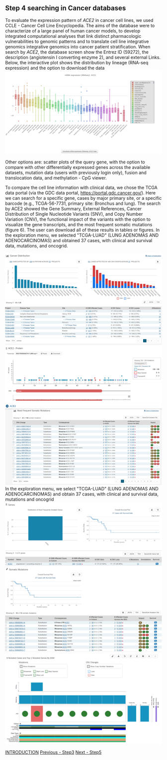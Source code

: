 ## Step 4 searching in Cancer databases

To evaluate the expression pattern of *ACE2* in cancer cell lines, we used CCLE - Cancer Cell Line Encyclopedia. The aims of the database were to characterize of a large panel of human cancer models, to develop integrated computational analyses that link distinct pharmacologic vulnerabilities to genomic patterns and to translate cell line integrative genomics integrative genomics into cancer patient stratification.
When search by *ACE2*, the database screen show the Entrez ID (59272), the description (angiotensin I converting enzyme 2), and several external Links. Below, the interactive plot shows the distribution by lineage (RNA-seq expression) and the option to download the data    
<img src= "./images/ccle.PNG">

Other options are: scatter plots of the query gene, with the option to compare with other differentially expressed genes across the available datasets, mutation data (users with previously login only), fusion and translocation data, and methylation - CpG viewer.

To compare the cell line information with clinical data, we chose the TCGA data portal (via the GDC data portal, https://portal.gdc.cancer.gov/). Here we can search for a specific gene, cases by major primary site, or a specific barcode (e.g., TCGA-56-7731, primary site: Bronchus and lung). The search by ACE2 showed the Gene Summary, External References, Cancer Distribution of Single Nucleotide Variants (SNV), and Copy Number Variation (CNV), the functional impact of the variants with the option to visualize the gene transcripts, and the most frequent somatic mutations (figure 6). The user can download all of these results in tables or figures. In the exploration menu, we selected "TCGA-LUAD" (LUNG ADENOMAS AND ADENOCARCINOMAS) and obtained 37 cases, with clinical and survival data, mutations, and oncogrid.

<img src= "./images/tcga1.PNG">
<img src= "./images/tcga2.PNG">
<img src= "./images/tcga3.PNG">
<img src= "./images/tcga4.PNG">
In the exploration menu, we select "TCGA-LUAD" (LUNG ADENOMAS AND ADENOCARCINOMAS) and obtain 37 cases, with clinical and survival data, mutations and oncogrid 
<img src= "./images/tcga-survivalace2.PNG">
<img src= "./images/tcga-survival.PNG">
<img src= "./images/tcga-luad-oncogrid.PNG">

[INTRODUCTION](./index.md) [Previous - Step3](./page3.md) [Next - Step5](./page5.md)
